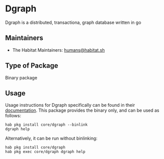 # Dgraph

Dgraph is a distributed, transactiona, graph database written in go

## Maintainers

* The Habitat Maintainers: <humans@habitat.sh>

## Type of Package

Binary package

## Usage

Usage instructions for Dgraph specifically can be found in their [documentation](https://docs.dgraph.io/get-started/). This package provides the binary only, and can be used as follows:

```
hab pkg install core/dgraph --binlink
dgraph help
```

Alternatively, it can be run without binlinking:

```
hab pkg install core/dgraph
hab pkg exec core/dgraph dgraph help
```
